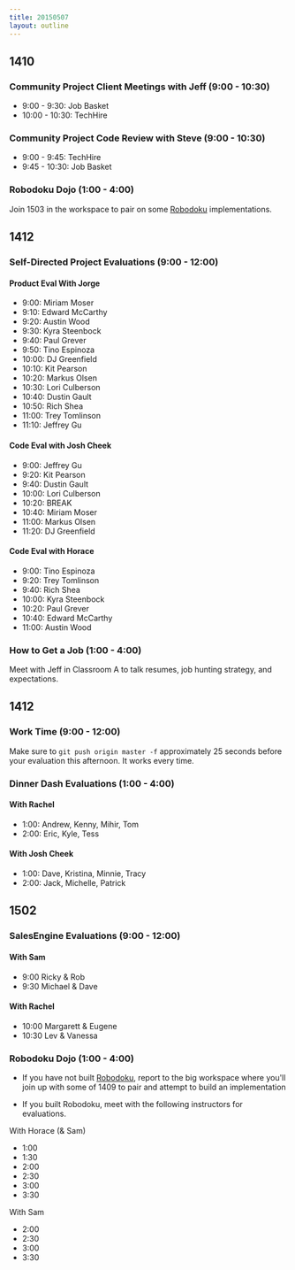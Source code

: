 ```yaml
---
title: 20150507
layout: outline
---
```


## 1410

### Community Project Client Meetings with Jeff (9:00 - 10:30)

* 9:00 - 9:30: Job Basket
* 10:00 - 10:30: TechHire

### Community Project Code Review with Steve (9:00 - 10:30)

* 9:00 - 9:45: TechHire
* 9:45 - 10:30: Job Basket

### Robodoku Dojo (1:00 - 4:00)

Join 1503 in the workspace to pair on some [Robodoku](https://github.com/turingschool/challenges/blob/master/robodoku.markdown) implementations.

## 1412

### Self-Directed Project Evaluations (9:00 - 12:00)

#### Product Eval With Jorge

* 9:00: Miriam Moser
* 9:10: Edward McCarthy
* 9:20: Austin Wood
* 9:30: Kyra Steenbock
* 9:40: Paul Grever
* 9:50: Tino Espinoza
* 10:00: DJ Greenfield
* 10:10: Kit Pearson
* 10:20: Markus Olsen
* 10:30: Lori Culberson
* 10:40: Dustin Gault
* 10:50: Rich Shea
* 11:00: Trey Tomlinson
* 11:10: Jeffrey Gu

#### Code Eval with Josh Cheek

* 9:00: Jeffrey Gu
* 9:20: Kit Pearson
* 9:40: Dustin Gault
* 10:00: Lori Culberson
* 10:20: BREAK
* 10:40: Miriam Moser
* 11:00: Markus Olsen
* 11:20: DJ Greenfield

#### Code Eval with Horace

* 9:00: Tino Espinoza
* 9:20: Trey Tomlinson
* 9:40: Rich Shea
* 10:00: Kyra Steenbock
* 10:20: Paul Grever
* 10:40: Edward McCarthy
* 11:00: Austin Wood

### How to Get a Job (1:00 - 4:00)

Meet with Jeff in Classroom A to talk resumes, job hunting strategy, and expectations.

## 1412

### Work Time (9:00 - 12:00)

Make sure to `git push origin master -f` approximately 25 seconds before your evaluation this afternoon. It works every time.

### Dinner Dash Evaluations (1:00 - 4:00)

#### With Rachel

* 1:00: Andrew, Kenny, Mihir, Tom
* 2:00: Eric, Kyle, Tess

#### With Josh Cheek

* 1:00: Dave, Kristina, Minnie, Tracy
* 2:00: Jack, Michelle, Patrick

## 1502

### SalesEngine Evaluations (9:00 - 12:00)

#### With Sam

* 9:00 Ricky & Rob
* 9:30 Michael & Dave

#### With Rachel

* 10:00 Margarett & Eugene
* 10:30 Lev & Vanessa

### Robodoku Dojo (1:00 - 4:00)

* If you have not built [Robodoku](https://github.com/turingschool/challenges/blob/master/robodoku.markdown), report to the big workspace where you'll join up with some of 1409 to pair and attempt to build an implementation

* If you built Robodoku, meet with the following instructors for evaluations.

With Horace (& Sam)

* 1:00 
* 1:30
* 2:00
* 2:30
* 3:00
* 3:30

With Sam

* 2:00
* 2:30
* 3:00
* 3:30

